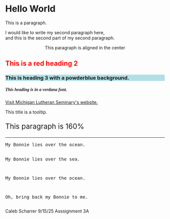 <h1> Hello World </h1>
<p> This is a paragraph. </p>
<p>I would like to write my second paragraph here, <br> and this is the second part of my second paragraph.</p>
<p style="text-align:center;"> This paragraph is aligned in the center </p>
<h2 style="color:red;"> This is a red heading 2 </h2>
<h3 style="background-color:powderblue;"> This is heading 3 with a powderblue background.</h3>
<h5 style="font-family:verdana;"> This heading is in a verdana font.</h5>
<a href="https://www.mlsem.org/"> Visit Michigan Lutheran Seminary's website. </a>
<p title="I'm a tooltip"> This title is a tooltip. </p>
<p style="font-size:160%;"> This paragraph is 160%</p>
<hr>
<pre>My Bonnie lies over the ocean.

  My Bonnie lies over the sea.

My Bonnie lies over the ocean.

  Oh, bring back my Bonnie to me.</pre>

<p>Caleb Scharrer 9/15/25 Asssignment 3A</p>
